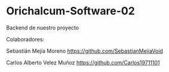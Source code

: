 # Orichalcum-Software-02
Backend de nuestro proyecto

Colaboradores:

Sebastián Mejía Moreno 
https://github.com/SebastianMejiaVoid

Carlos Alberto Velez Muñoz
https://github.com/Carlos19711101


